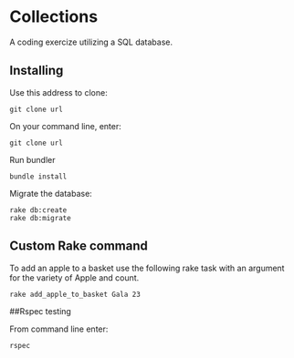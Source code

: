 # Collections

A coding exercize utilizing a SQL database.

## Installing

Use this address to clone:
```
git clone url
```

On your command line, enter:
```
git clone url
```

Run bundler
```
bundle install
```
Migrate the database:
```
rake db:create
rake db:migrate
```

## Custom Rake command

To add an apple to a basket use the following rake task with an argument for the variety of Apple and count.
```
rake add_apple_to_basket Gala 23
```

##Rspec testing

From command line enter:
```
rspec
```



